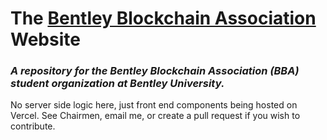 # The [Bentley Blockchain Association](https://www.bentleyblockchain.com) Website
### ***A repository for the Bentley Blockchain Association (BBA) student organization at Bentley University.***

No server side logic here, just front end components being hosted on Vercel. See Chairmen, email me, or create a pull request if you wish to contribute. 
